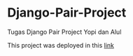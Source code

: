 # Django-Pair-Project
Tugas Django Pair Project Yopi dan Alul

This project was deployed in this [link](http://alulyopi.pythonanywhere.com/)

